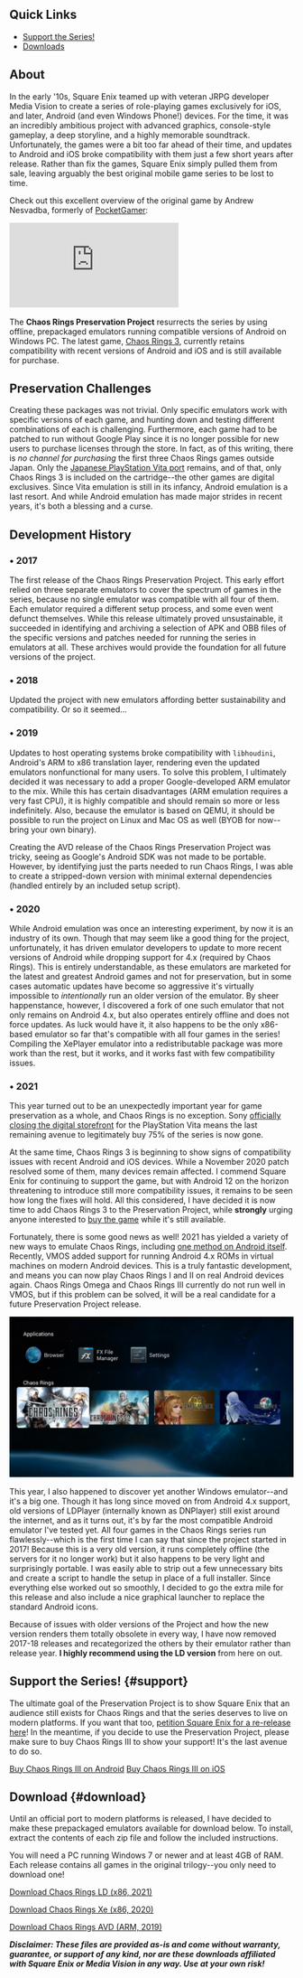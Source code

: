 <!--t Chaos Rings Preservation Project t-->
<!--d Chaos Rings is a classic mobile JRPG series forgotten by its publisher, but it deserves to be remembered! Here&#039;s how you can play it, even today. d-->
<!--tag preservation tag-->
<!--image /content/images/chaos-rings-preservation-project/Chaos_Rings_Logo5B15D.jpg image-->

## Quick Links

 - [Support the Series!](#support)
 - [Downloads](#download)

## About
In the early '10s, Square Enix teamed up with veteran JRPG developer Media Vision to create a series of role-playing games exclusively for iOS, and later, Android (and even Windows Phone!) devices. For the time, it was an incredibly ambitious project with advanced graphics, console-style gameplay, a deep storyline, and a highly memorable soundtrack. Unfortunately, the games were a bit too far ahead of their time, and updates to Android and iOS broke compatibility with them just a few short years after release. Rather than fix the games, Square Enix simply pulled them from sale, leaving arguably the best original mobile game series to be lost to time. 
  
Check out this excellent overview of the original game by Andrew Nesvadba, formerly of [PocketGamer](http://pocketgamer.com):  

<iframe src="https://www.youtube.com/embed/A9oOvmu2-XU" frameborder="0" allowfullscreen></iframe>

The **Chaos Rings Preservation Project** resurrects the series by using offline, prepackaged emulators running compatible versions of Android on Windows PC. The latest game, [Chaos Rings 3](http://www.chaosrings.com/3/en/), currently retains compatibility with recent versions of Android and iOS and is still available for purchase.

## Preservation Challenges
Creating these packages was not trivial. Only specific emulators work with specific versions of each game, and hunting down and testing different combinations of each is challenging. Furthermore, each game had to be patched to run without Google Play since it is no longer possible for new users to purchase licenses through the store. In fact, as of this writing, there is _no channel for purchasing_ the first three Chaos Rings games outside Japan. Only the [Japanese PlayStation Vita port](https://www.play-asia.com/chaos-rings-iii-prequel-trilogy/13/7081ff) remains, and of that, only Chaos Rings 3 is included on the cartridge--the other games are digital exclusives. Since Vita emulation is still in its infancy, Android emulation is a last resort. And while Android emulation has made major strides in recent years, it's both a blessing and a curse.

## Development History

### • 2017
The first release of the Chaos Rings Preservation Project. This early effort relied on three separate emulators to cover the spectrum of games in the series, because no single emulator was compatible with all four of them. Each emulator required a different setup process, and some even went defunct themselves. While this release ultimately proved unsustainable, it succeeded in identifying and archiving a selection of APK and OBB files of the specific versions and patches needed for running the series in emulators at all. These archives would provide the foundation for all future versions of the project.

### • 2018
Updated the project with new emulators affording better sustainability and compatibility. Or so it seemed...

### • 2019
Updates to host operating systems broke compatibility with `libhoudini`, Android's ARM to x86 translation layer, rendering even the updated emulators nonfunctional for many users. To solve this problem, I ultimately decided it was necessary to add a proper Google-developed ARM emulator to the mix. While this has certain disadvantages (ARM emulation requires a very fast CPU), it is highly compatible and should remain so more or less indefinitely. Also, because the emulator is based on QEMU, it should be possible to run the project on Linux and Mac OS as well (BYOB for now--bring your own binary).

Creating the AVD release of the Chaos Rings Preservation Project was tricky, seeing as Google's Android SDK was not made to be portable. However, by identifying just the parts needed to run Chaos Rings, I was able to create a stripped-down version with minimal external dependencies (handled entirely by an included setup script).

### • 2020
While Android emulation was once an interesting experiment, by now it is an industry of its own. Though that may seem like a good thing for the project, unfortunately, it has driven emulator developers to update to more recent versions of Android while dropping support for 4.x (required by Chaos Rings). This is entirely understandable, as these emulators are marketed for the latest and greatest Android games and not for preservation, but in some cases automatic updates have become so aggressive it's virtually impossible to _intentionally_ run an older version of the emulator. By sheer happenstance, however, I discovered a fork of one such emulator that not only remains on Android 4.x, but also operates entirely offline and does not force updates. As luck would have it, it also happens to be the only x86-based emulator so far that's compatible with all four games in the series! Compiling the XePlayer emulator into a redistributable package was more work than the rest, but it works, and it works fast with few compatibility issues.

### • 2021
This year turned out to be an unexpectedly important year for game preservation as a whole, and Chaos Rings is no exception. Sony [officially closing the digital storefront](https://kotaku.com/sony-closing-playstation-store-on-ps3-vita-and-psp-th-1846575103) for the PlayStation Vita means the last remaining avenue to legitimately buy 75% of the series is now gone. 

At the same time, Chaos Rings 3 is beginning to show signs of compatibility issues with recent Android and iOS devices. While a November 2020 patch resolved some of them, many devices remain affected. I commend Square Enix for  continuing to support the game, but with Android 12 on the horizon threatening to introduce still more compatibility issues, it remains to be seen how long the fixes will hold. All this considered, I have decided it is now time to add Chaos Rings 3 to the Preservation Project, while **strongly** urging anyone interested to [buy the game](#support) while it's still available.

Fortunately, there is some good news as well! 2021 has yielded a variety of new ways to emulate Chaos Rings, including [one method on Android itself](https://www.vmos.com/). Recently, VMOS added support for running Android 4.x ROMs in virtual machines on modern Android devices. This is a truly fantastic development, and means you can now play Chaos Rings I and II on real Android devices again. Chaos Rings Omega and Chaos Rings III currently do not run well in VMOS, but if this problem can be solved, it will be a real candidate for a future Preservation Project release.

![Chaos Rings LD Launcher](/content/images/20210411174045-chaos-rings-ld.jpg)

This year, I also happened to discover yet another Windows emulator--and it's a big one. Though it has long since moved on from Android 4.x support, old versions of LDPlayer (internally known as DNPlayer) still exist around the internet, and as it turns out, it's by far the most compatible Android emulator I've tested yet. All four games in the Chaos Rings series run flawlessly--which is the first time I can say that since the project started in 2017! Because this is a very old version, it runs completely offline (the servers for it no longer work) but it also happens to be very light and surprisingly portable. I was easily able to strip out a few unnecessary bits and create a script to handle the setup in place of a full installer. Since everything else worked out so smoothly, I decided to go the extra mile for this release and also include a nice graphical launcher to replace the standard Android icons.

Because of issues with older versions of the Project and how the new version renders them totally obsolete in every way, I have now removed 2017-18 releases and recategorized the others by their emulator rather than release year. **I highly recommend using the LD version** from here on out.

## Support the Series! {#support}
The ultimate goal of the Preservation Project is to show Square Enix that an audience still exists for Chaos Rings and that the series deserves to live on modern platforms. If you want that too, [petition Square Enix for a re-release here](https://support.na.square-enix.com/about.php?la=1&id=1260)! In the meantime, if you decide to use the Preservation Project, please make sure to buy Chaos Rings III to show your support! It's the last avenue to do so.

[Buy Chaos Rings III on Android](https://play.google.com/store/apps/details?id=com.square_enix.chaosrings3gp&hl=en_US&gl=US "superclick")
[Buy Chaos Rings III on iOS](https://apps.apple.com/us/app/chaos-rings/id958455860 "superclick")

## Download {#download}
Until an official port to modern platforms is released, I have decided to make these prepackaged emulators available for download below. To install, extract the contents of each zip file and follow the included instructions.

You will need a PC running Windows 7 or newer and at least 4GB of RAM. Each release contains all games in the original trilogy--you only need to download one!

[Download Chaos Rings LD (x86, 2021)](https://drive.google.com/file/d/1dgmJpCv7AlSbv1s7gMHhc22qsJs3Uvl5/view?usp=sharing "superclick")

[Download Chaos Rings Xe (x86, 2020)](https://drive.google.com/file/d/1vYd_txW5Z0HhUJO7WrIekxmin5ah8ert/view?usp=sharing "superclick")

[Download Chaos Rings AVD (ARM, 2019)](https://drive.google.com/file/d/11GCRdB3bXso50GTTq-YxVlIBfD7wPbPp/view?usp=sharing "superclick")

***Disclaimer: These files are provided as-is and come without warranty, guarantee, or support of any kind, nor are these downloads affiliated with Square Enix or Media Vision in any way. Use at your own risk!***